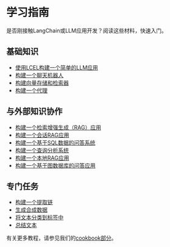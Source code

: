 # 学习指南

是否刚接触LangChain或LLM应用开发？阅读这些材料，快速入门。

## 基础知识
- [使用LCEL构建一个简单的LLM应用](tutorials/llm_chain.md)
- [构建一个聊天机器人](https://python.langchain.com/v0.2/docs/tutorials/chatbot/)
- [构建向量存储和检索器](https://python.langchain.com/v0.2/docs/tutorials/retrievers/)
- [构建一个代理](https://python.langchain.com/v0.2/docs/tutorials/agents/)
## 与外部知识协作
- [构建一个检索增强生成（RAG）应用](https://python.langchain.com/v0.2/docs/tutorials/rag/)
- [构建一个会话RAG应用](https://python.langchain.com/v0.2/docs/tutorials/qa_chat_history/)
- [构建一个基于SQL数据的问答系统](https://python.langchain.com/v0.2/docs/tutorials/sql_qa/)
- [构建一个查询分析系统](https://python.langchain.com/v0.2/docs/tutorials/query_analysis/)
- [构建一个本地RAG应用](https://python.langchain.com/v0.2/docs/tutorials/local_rag/)
- [构建一个基于图数据库的问答应用](https://python.langchain.com/v0.2/docs/tutorials/graph/)
## 专门任务
- [构建一个提取链](https://python.langchain.com/v0.2/docs/tutorials/extraction/)
- [生成合成数据](https://python.langchain.com/v0.2/docs/tutorials/data_generation/)
- [将文本分类到标签中](https://python.langchain.com/v0.2/docs/tutorials/classification/)
- [总结文本](https://python.langchain.com/v0.2/docs/tutorials/summarization/)

有关更多教程，请参见我们的[cookbook部分](https://github.com/langchain-ai/langchain/tree/master/cookbook)。
